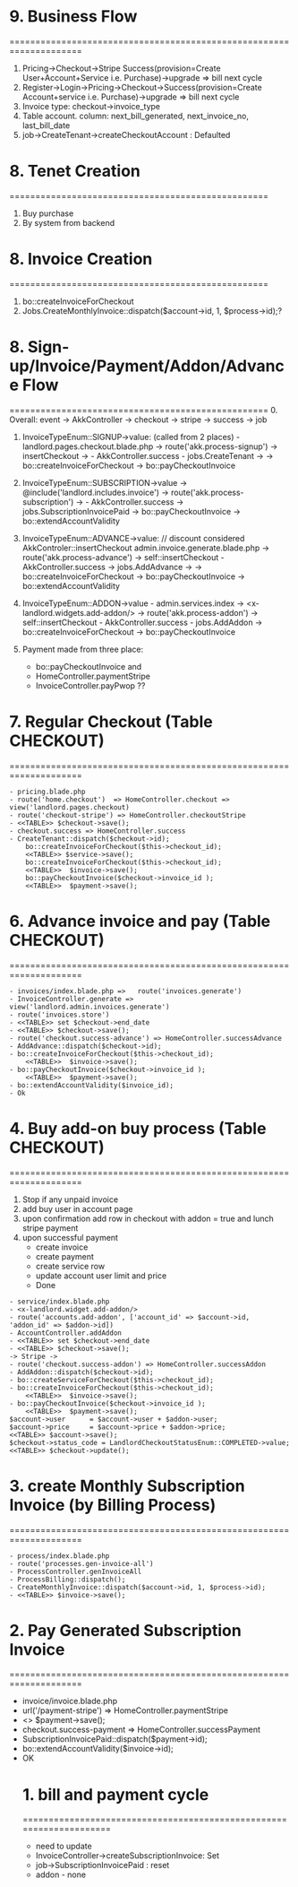# 9. Business Flow
====================================================================
1. Pricing->Checkout->Stripe Success(provision=Create User+Account+Service i.e. Purchase)->upgrade => bill next cycle
2. Register->Login->Pricing->Checkout->Success(provision=Create Account+service i.e. Purchase)->upgrade => bill next cycle
3. Invoice type: checkout->invoice_type
4. Table account. column: next_bill_generated, next_invoice_no, last_bill_date
5. job->CreateTenant->createCheckoutAccount : Defaulted



# 8. Tenet Creation
==================================================
1. Buy purchase
2. By system from backend

# 8. Invoice Creation
==================================================
1. bo::createInvoiceForCheckout
2. Jobs.CreateMonthlyInvoice::dispatch($account->id, 1, $process->id);?


# 8. Sign-up/Invoice/Payment/Addon/Advance Flow
==================================================
0. Overall: event -> AkkController -> checkout -> stripe -> success -> job

1. InvoiceTypeEnum::SIGNUP->value: (called from 2 places)
		-landlord.pages.checkout.blade.php -> route('akk.process-signup') -> insertCheckout ->
		- AkkController.success - jobs.CreateTenant ->
		-> bo::createInvoiceForCheckout -> bo::payCheckoutInvoice

2. InvoiceTypeEnum::SUBSCRIPTION->value
		-> @include('landlord.includes.invoice') -> route('akk.process-subscription') ->
		- AkkController.success -> jobs.SubscriptionInvoicePaid
		-> bo::payCheckoutInvoice -> bo::extendAccountValidity

3. InvoiceTypeEnum::ADVANCE->value:  // discount considered AkkControler::insertCheckout
		admin.invoice.generate.blade.php -> route('akk.process-advance') -> self::insertCheckout
		- AkkController.success	-> jobs.AddAdvance  ->
		-> bo::createInvoiceForCheckout -> bo::payCheckoutInvoice  -> bo::extendAccountValidity

4. InvoiceTypeEnum::ADDON->value
		- admin.services.index -> <x-landlord.widgets.add-addon/> -> route('akk.process-addon') -> self::insertCheckout
		- AkkController.success - jobs.AddAddon
		-> bo::createInvoiceForCheckout -> bo::payCheckoutInvoice

2. Payment made from three place:
	- bo::payCheckoutInvoice and
	- HomeController.paymentStripe
	- InvoiceController.payPwop ??

# 7. Regular Checkout (Table CHECKOUT)
====================================================================
~~~
- pricing.blade.php
- route('home.checkout')  => HomeController.checkout => view('landlord.pages.checkout)
- route('checkout-stripe') => HomeController.checkoutStripe
- <<TABLE>> $checkout->save();
- checkout.success => HomeController.success
- CreateTenant::dispatch($checkout->id);
	bo::createInvoiceForCheckout($this->checkout_id);
	<<TABLE>> $service->save();
	bo::createInvoiceForCheckout($this->checkout_id);
	<<TABLE>>  $invoice->save();
	bo::payCheckoutInvoice($checkout->invoice_id );
	<<TABLE>>  $payment->save();
~~~

# 6. Advance invoice and pay (Table CHECKOUT)
====================================================================
~~~
- invoices/index.blade.php => 	route('invoices.generate')
- InvoiceController.generate => view('landlord.admin.invoices.generate')
- route('invoices.store')
- <<TABLE>> set $checkout->end_date
- <<TABLE>> $checkout->save();
- route('checkout.success-advance') => HomeController.successAdvance
- AddAdvance::dispatch($checkout->id);
- bo::createInvoiceForCheckout($this->checkout_id);
	<<TABLE>>  $invoice->save();
- bo::payCheckoutInvoice($checkout->invoice_id );
	<<TABLE>>  $payment->save();
- bo::extendAccountValidity($invoice_id);
- Ok
~~~

# 4. Buy add-on buy process (Table CHECKOUT)
====================================================================
1. Stop if any unpaid invoice
2. add buy user in account page
3. upon confirmation add row in checkout with addon = true and lunch stripe payment
4. upon successful payment
	- create invoice
	- create payment
	- create service row
	- update account user limit and price
	- Done

~~~
- service/index.blade.php
- <x-landlord.widget.add-addon/>
- route('accounts.add-addon', ['account_id' => $account->id, 'addon_id' => $addon->id])
- AccountController.addAddon
- <<TABLE>> set $checkout->end_date
- <<TABLE>> $checkout->save();
-> Stripe ->
- route('checkout.success-addon') => HomeController.successAddon
- AddAddon::dispatch($checkout->id);
- bo::createServiceForCheckout($this->checkout_id);
- bo::createInvoiceForCheckout($this->checkout_id);
	<<TABLE>>  $invoice->save();
- bo::payCheckoutInvoice($checkout->invoice_id );
	<<TABLE>>  $payment->save();
$account->user		= $account->user + $addon->user;
$account->price		= $account->price + $addon->price;
<<TABLE>> $account->save();
$checkout->status_code = LandlordCheckoutStatusEnum::COMPLETED->value;
<<TABLE>> $checkout->update();
~~~

# 3. create Monthly Subscription Invoice (by Billing Process)
====================================================================
~~~
- process/index.blade.php
- route('processes.gen-invoice-all')
- ProcessController.genInvoiceAll
- ProcessBilling::dispatch();
- CreateMonthlyInvoice::dispatch($account->id, 1, $process->id);
- <<TABLE>> $invoice->save();
~~~

# 2. Pay Generated Subscription Invoice
====================================================================
- invoice/invoice.blade.php
- url('/payment-stripe') => HomeController.paymentStripe
- <<TABLE>> $payment->save();
- checkout.success-payment => HomeController.successPayment
- SubscriptionInvoicePaid::dispatch($payment->id);
- bo::extendAccountValidity($invoice->id);
- OK

# 1. bill and payment cycle
====================================================================
- need to update
- InvoiceController->createSubscriptionInvoice: Set
- job->SubscriptionInvoicePaid : reset
- addon - none
